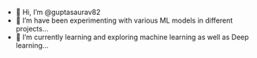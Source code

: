 - 👋 Hi, I’m @guptasaurav82
- 👀 I’m have been experimenting with various ML models in different projects... 
- 🌱 I’m currently learning and exploring machine learning as well as Deep learning...

<!---
guptasaurav82/guptasaurav82 is a ✨ special ✨ repository because its `README.md` (this file) appears on your GitHub profile.
You can click the Preview link to take a look at your changes.
--->
